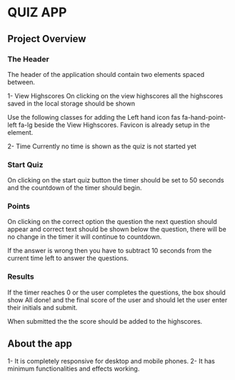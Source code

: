 # QUIZ APP

## Project Overview

### The Header 
The header of the application should contain two elements spaced between.

1- View Highscores On clicking on the view highscores all the highscores saved in the local storage should be shown

Use the following classes for adding the Left hand icon fas fa-hand-point-left fa-lg beside the View Highscores. Favicon is already setup in the <head> element.

2- Time Currently no time is shown as the quiz is not started yet

### Start Quiz
On clicking on the start quiz button the timer should be set to 50 seconds and the countdown of the timer should begin.

### Points
On clicking on the correct option the question the next question should appear and correct text should be shown below the question, there will be no change in the timer it will continue to countdown.

If the answer is wrong then you have to subtract 10 seconds from the current time left to answer the questions.

### Results
If the timer reaches 0 or the user completes the questions, the box should show All done! and the final score of the user and should let the user enter their initials and submit.

When submitted the the score should be added to the highscores.

## About the app
1- It is completely responsive for desktop and mobile phones.
2- It has minimum functionalities and effects working.